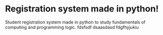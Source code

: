# Registration system made in python!
Student registration system made in python to study fundamentals of computing and programming logic.  fdsfsdf
dsaasdasd
fdgfhyjukiu
